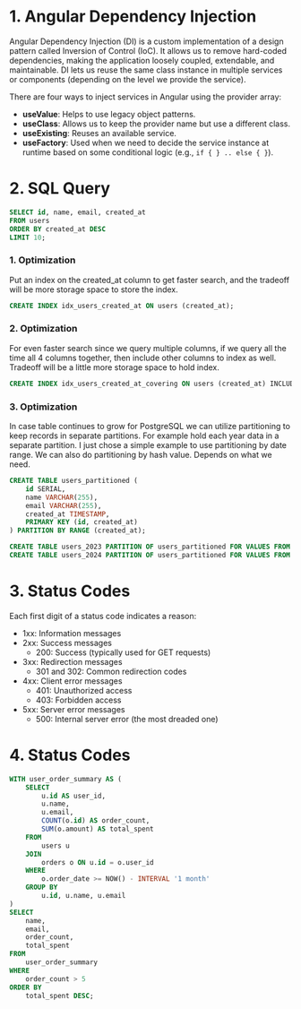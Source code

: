 # 1. Angular Dependency Injection

Angular Dependency Injection (DI) is a custom implementation of a design pattern called Inversion of Control (IoC). It allows us to remove hard-coded dependencies, making the application loosely coupled, extendable, and maintainable. DI lets us reuse the same class instance in multiple services or components (depending on the level we provide the service).

There are four ways to inject services in Angular using the provider array:
- **useValue**: Helps to use legacy object patterns.
- **useClass**: Allows us to keep the provider name but use a different class.
- **useExisting**: Reuses an available service.
- **useFactory**: Used when we need to decide the service instance at runtime based on some conditional logic (e.g., `if { } .. else { }`).

# 2. SQL Query

```sql
SELECT id, name, email, created_at 
FROM users 
ORDER BY created_at DESC 
LIMIT 10;
```

### 1. Optimization
Put an index on the created_at column to get faster search, and the tradeoff will be more storage space to store the index.
```sql
CREATE INDEX idx_users_created_at ON users (created_at);
```


### 2. Optimization
For even faster search since we query multiple columns, if we query all the time all 4 columns together, then include other columns to index as well. Tradeoff will be a little more storage space to hold index.
```sql
CREATE INDEX idx_users_created_at_covering ON users (created_at) INCLUDE (id, name, email);
```

### 3. Optimization
In case table continues to grow for PostgreSQL we can utilize partitioning to keep records in separate partitions. For example hold each year data in a separate partition. I just chose a simple example to use partitioning by date range. We can also do partitioning by hash value. Depends on what we need.
```sql
CREATE TABLE users_partitioned (
    id SERIAL,
    name VARCHAR(255),
    email VARCHAR(255),
    created_at TIMESTAMP,
    PRIMARY KEY (id, created_at)
) PARTITION BY RANGE (created_at);

CREATE TABLE users_2023 PARTITION OF users_partitioned FOR VALUES FROM ('2023-01-01') TO ('2023-12-31'); 
CREATE TABLE users_2024 PARTITION OF users_partitioned FOR VALUES FROM ('2024-01-01') TO ('2024-12-31');
```


# 3. Status Codes

Each first digit of a status code indicates a reason:

- 1xx: Information messages
- 2xx: Success messages
  - 200: Success (typically used for GET requests)
- 3xx: Redirection messages
  - 301 and 302: Common redirection codes 
- 4xx: Client error messages
  - 401: Unauthorized access
  - 403: Forbidden access
- 5xx: Server error messages
  - 500: Internal server error (the most dreaded one)


# 4. Status Codes

```sql
WITH user_order_summary AS (
    SELECT
        u.id AS user_id,
        u.name,
        u.email,
        COUNT(o.id) AS order_count,
        SUM(o.amount) AS total_spent
    FROM
        users u
    JOIN
        orders o ON u.id = o.user_id
    WHERE
        o.order_date >= NOW() - INTERVAL '1 month'
    GROUP BY
        u.id, u.name, u.email
)
SELECT
    name,
    email,
    order_count,
    total_spent
FROM
    user_order_summary
WHERE
    order_count > 5
ORDER BY
    total_spent DESC;
```